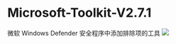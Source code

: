 # Microsoft-Toolkit-V2.7.1
微软 Windows Defender 安全程序中添加排除项的工具
<img src='https://img.downg.com/uploadfiles/article/2021/10/11/2021101108392746.png'>
